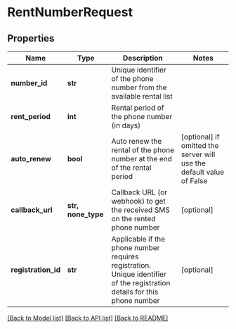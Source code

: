 # RentNumberRequest


## Properties
Name | Type | Description | Notes
------------ | ------------- | ------------- | -------------
**number_id** | **str** | Unique identifier of the phone number from the available rental list | 
**rent_period** | **int** | Rental period of the phone number (in days) | 
**auto_renew** | **bool** | Auto renew the rental of the phone number at the end of the rental period | [optional]  if omitted the server will use the default value of False
**callback_url** | **str, none_type** | Callback URL (or webhook) to get the received SMS on the rented phone number | [optional] 
**registration_id** | **str** | Applicable if the phone number requires registration. Unique identifier of the registration details for this phone number | [optional] 

[[Back to Model list]](../../README.md#models) [[Back to API list]](../../README.md#available-methods) [[Back to README]](../../README.md)


